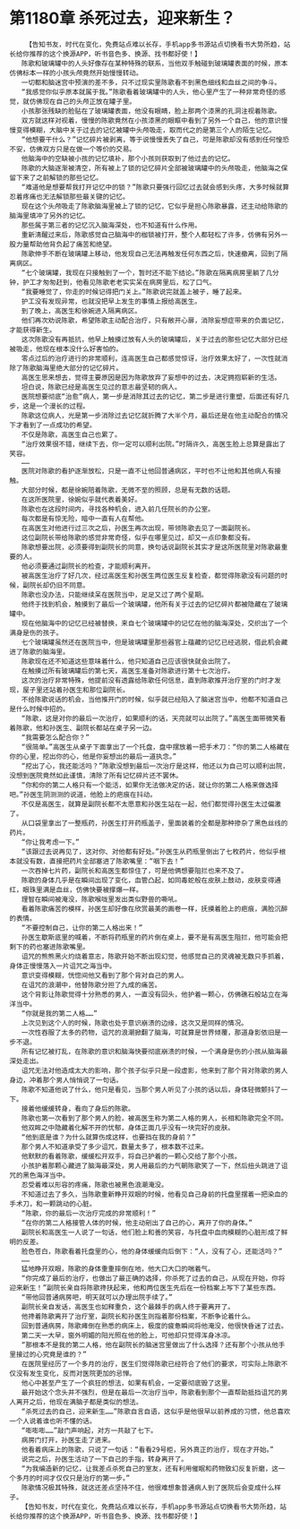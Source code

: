 # 第1180章 杀死过去，迎来新生？
        【告知书友，时代在变化，免费站点难以长存，手机app多书源站点切换看书大势所趋，站长给你推荐的这个换源APP，听书音色多、换源、找书都好使！】
       陈歌和玻璃罐中的人头好像存在某种特殊的联系，当他双手触碰到玻璃罐表面的时候，原本仿佛标本一样的小孩头颅竟然开始慢慢转动。
       一切都和脑迷宫中预演的差不多，只不过现实里陈歌看不到黑色细线和血丝之间的争斗。
       “我感觉你似乎原本就属于我。”陈歌看着玻璃罐中的人头，他心里产生了一种非常奇怪的感觉，就仿佛现在自己的头颅正放在罐子里。
       小孩那张残缺的脸贴在了玻璃罐表面，他没有眼睛，脸上那两个漆黑的孔洞注视着陈歌。
       双方就这样对视着，慢慢的陈歌竟然在小孩漆黑的眼眶中看到了另外一个自己，他的意识慢慢变得模糊，大脑中关于过去的记忆被罐中头颅吸走，取而代之的是第三个人的陌生记忆。
       “他想要干什么？”记忆碎片被剥离，等于说慢慢丢失了自己，可是陈歌却没有感到任何惶恐不安，仿佛双方只是在做一个等价的交易。
       他脑海中的空缺被小孩的记忆填补，那个小孩则获取到了他过去的记忆。
       陈歌的大脑逐渐被清空，所有被上了锁的记忆碎片全部被玻璃罐中的头颅吸走，他脑海之保留下来了之前解锁的那些记忆。
       “难道他是想要帮我打开记忆中的锁？”陈歌只要强行回忆过去就会感到头疼，大多时候就算忍着疼痛也无法解锁那些最关键的记忆。
       现在这个头颅吸走了陈歌脑海里被上了锁的记忆，它似乎是担心陈歌暴露，还主动给陈歌的脑海里填冲了另外的记忆。
       那些属于第三者的记忆沉入脑海深处，也不知道有什么作用。
       重新清醒过来后，陈歌感觉自己脑海中的枷锁被打开，整个人都轻松了许多，仿佛有另外一股力量帮助他背负起了痛苦和绝望。
       陈歌伸手不断在玻璃罐上移动，他发现自己无法再触发任何东西之后，快速撤离，回到了隔离病区。
       “七个玻璃罐，我现在只接触到了一个，暂时还不能下结论。”陈歌在隔离病房里躺了几分钟，护工才匆匆赶到，他看见陈歌老老实实呆在病房里后，松了口气。
       “我要睡觉了，你走的时候记得把门关上。”陈歌说完就盖上被子，睡了起来。
       护工没有发现异常，也就没把早上发生的事情上报给高医生。
       到了晚上，高医生和徐婉进入隔离病区。
       他们再次劝说陈歌，希望陈歌主动配合治疗，只有敞开心扉，消除妄想症带来的负面记忆，才能获得新生。
       这次陈歌没有再抵抗，他早上触摸过放有人头的玻璃罐后，关于过去的那些记忆大部分已经被吸走，他现在根本没什么好害怕的。
       零点过后的治疗进行的非常顺利，连高医生自己都感觉惊讶，治疗效果太好了，一次性就消除了陈歌脑海里绝大部分的记忆碎片。
       高医生思来想去，觉得主要原因是因为陈歌放弃了妄想中的过去，决定拥抱崭新的生活。
       坦白说，陈歌已经是高医生见过的意志最坚韧的病人。
       医院想要彻底“治愈”病人，第一步是消除其过去的记忆，第二步是进行重塑，后面还有好几步，这是一个漫长的过程。
       陈歌这位病人，光是第一步消除过去记忆就折腾了大半个月，最后还是在他主动配合的情况下才看到了一点成功的希望。
       不仅是陈歌，高医生自己也累了。
       “治疗效果很不错，继续下去，你一定可以顺利出院。”时隔许久，高医生脸上总算是露出了笑容。
       ……
       医院对陈歌的看护逐渐放松，只是一直不让他回普通病区，平时也不让他和其他病人有接触。
       大部分时候，都是徐婉陪着陈歌，无微不至的照顾，总是有无数的话题。
       在这所医院里，徐婉似乎就代表着美好。
       陈歌也在这段时间内，寻找各种机会，进入前几任院长的办公室。
       每次都是有惊无险，暗中一直有人在帮他。
       在高医生对他进行过三次之后，孙医生再次出现，带领陈歌去见了一面副院长。
       这位副院长带给陈歌的感觉非常奇怪，似乎在哪里见过，却又一点印象都没有。
       陈歌想要出院，必须要得到副院长的同意，换句话说副院长其实才是这所医院里对陈歌最重要的人。
       他必须要通过副院长的检查，才能顺利离开。
       被高医生治疗了好几次，经过高医生和孙医生两位医生反复检查，都觉得陈歌没有问题的时候，副院长却仍旧不同意。
       陈歌也没办法，只能继续呆在医院当中，足足又过了两个星期。
       他终于找到机会，触摸到了最后一个玻璃罐，他所有关于过去的记忆碎片都被隐藏在了玻璃罐中。
       现在他脑海中的记忆已经被替换，来自七个玻璃罐中的记忆在他的脑海深处，交织出了一个满身是伤的孩子。
       七个玻璃罐虽然还在医院当中，但是玻璃罐里那些器官上蕴藏的记忆已经逃脱，借此机会藏进了陈歌的脑海里。
       陈歌现在还不知道这些意味着什么，他只知道自己应该很快就会出院了。
       在触摸过所有玻璃罐后的第七天，高医生准备对陈歌进行第十七次治疗。
       这次的治疗非常特殊，他提前没有透露给陈歌任何信息，直到陈歌推开治疗室的门时才发现，屋子里还站着孙医生和那位副院长。
       不给陈歌说话的机会，当他推开门的时候，似乎就已经陷入了脑迷宫当中，他都不知道自己是什么时候中招的。
       “陈歌，这是对你的最后一次治疗，如果顺利的话，天亮就可以出院了。”高医生面带微笑看着陈歌，他和孙医生、副院长都站在桌子另一边。
       “我需要怎么配合你？”
       “很简单。”高医生从桌子下面拿出了一个托盘，盘中摆放着一把手术刀：“你的第二人格藏在你的心里，挖出你的心，他是你妄想出的最后一道执念。”
       “挖出了心，我还能活吗？”陈歌没想到最后一次治疗是这样，他还以为自己可以顺利出院，没想到医院竟然如此谨慎，清除了所有记忆碎片还不罢休。
       “你和你的第二人格只有一个能活，如果你无法做决定的话，就让你的第二人格来做选择吧。”孙医生阴测测的说道，他脸上的疤痕在抖动。
       不仅是高医生，就算是副院长都不太愿意和孙医生站在一起，他们都觉得孙医生太过偏激了。
       从口袋里拿出了一整瓶药，孙医生打开药瓶盖子，里面装着的全都是那种掺杂了黑色丝线的药片。
       “你让我考虑一下。”
       “该跟过去说再见了，这对你、对他都有好处。”孙医生从药瓶里倒出了七枚药片，他似乎根本就没有数，直接把药片全部塞进了陈歌嘴里：“咽下去！”
       一次吞掉七片药，副院长和高医生都惊住了，可是他俩想要阻拦也来不及了。
       陈歌的身体几乎是在瞬间出现了变化，血管凸起，如同毒蛇般在皮肤上鼓动，皮肤变得通红，眼珠里满是血丝，仿佛快要被撑爆一样。
       理智在瞬间被淹没，陈歌喉咙里发出类似野兽的嘶吼。
       看着陈歌痛苦的模样，孙医生却好像在欣赏最美的画卷一样，抚摸着脸上的疤痕，满脸沉醉的表情。
       “不要控制自己，让你的第二人格出来！”
       孙医生歇斯底里的喊着，不断将药瓶里的药片倒在桌上，要不是有高医生阻拦，他可能会把剩下的药也塞进陈歌嘴里。
       诅咒的熊熊黑火灼烧着意志，陈歌开始不断出现幻觉，他感觉自己的灵魂被无数只手抓着，身体正慢慢落入一片诅咒之海当中。
       意识变得模糊，恍惚间他又看到了那个背对自己的男人。
       在诅咒的浪潮中，他替陈歌分担了九成的痛苦。
       这个背影让陈歌觉得十分熟悉的男人，一直没有回头，他护着一颗心，仿佛礁石般站立在海洋当中。
       “你就是我的第二人格……”
       上次见到这个人的时候，陈歌也处于意识崩溃的边缘，这次又是同样的情况。
       一次性吞服了太多的药物，诅咒的浪潮掀翻了脑海，可就算是世界倾覆，那道身影依旧是一步不退。
       所有记忆被打乱，在陈歌的意识和脑海快要彻底崩溃的时候，一个满身是伤的小孩从脑海最深处走出。
       诅咒无法对他造成太大的影响，那个孩子似乎只是一段虚影，他来到了那个背对陈歌的男人身边，冲着那个男人悄悄说了一句话。
       陈歌不知道他说了什么，他只是看见，当那个男人听见了小孩的话以后，身体轻微颤抖了一下。
       接着他缓缓转身，看向了身后的陈歌。
       陈歌也第一次看到了那个男人的脸，被高医生称为第二人格的男人，长相和陈歌完全不同。
       他双眸之中隐藏着化解不开的忧郁，身体正面几乎没有一块完好的皮肤。
       “他到底是谁？为什么就算伤成这样，也要挡在我的身前？”
       那个男人不知道承受了多少诅咒，数量太多了，根本数不过来。
       他默默的看着陈歌，缓缓松开双手，将自己护着的一颗心交给了那个小孩。
       小孩护着那颗心藏进了脑海最深处，男人用最后的力气朝陈歌笑了一下，然后扭头跳进了诅咒的黑色海洋当中。
       忍受着难以形容的疼痛，陈歌也被黑色浪潮淹没。
       不知道过去了多久，当陈歌重新睁开双眼的时候，他看见自己身前的托盘里摆着一把染血的手术刀，和一颗跳动的心脏。
       “陈歌，你的最后一次治疗完成的非常顺利！”
       “在你的第二人格接管人体的时候，他主动剜出了自己的心，离开了你的身体。”
       副院长和高医生一人说了一句话，他们脸上和善的笑容，与托盘中血肉模糊的心脏形成了鲜明的反差。
       脸色苍白，陈歌看着托盘里的心，他的身体缓缓向后倒下：“人，没有了心，还能活吗？”
       ……
       猛地睁开双眼，陈歌的身体重重摔倒在地，他大口大口的喘着气。
       “你完成了最后的治疗，也做出了最正确的选择，你杀死了过去的自己，从现在开始，你将迎来新生！”副院长亲自将陈歌搀扶起来，他和两位医生先后在一份档案上写下了某些东西。
       “带他回普通病房吧，明天就可以办理出院手续了。”
       副院长亲自发话，高医生也如释重负，这个最棘手的病人终于要离开了。
       他搀着陈歌离开了治疗室，副院长和孙医生则指着那份档案，不断争论着什么。
       回到普通病房，陈歌瘫倒在熟悉的病床上，极度的疲惫瞬间将他淹没，他很快昏迷了过去。
       第二天一大早，窗外明媚的阳光照在他的脸上，可他却只觉得浑身冰凉。
       “那根本不是我的第二人格，他在副院长的脑迷宫里做出了什么选择？还有那个小孩从他手里接过的心究竟是谁的？”
       在医院里经历了一个多月的治疗，医生们觉得陈歌已经符合了他们的要求，可实际上陈歌不仅没有发生变化，反而对医院更加的忌惮。
       他心中甚至产生了一个疯狂的想法，如果有机会，一定要彻底毁了这里。
       最开始这个念头并不强烈，但是在最后一次治疗当中，陈歌看到那个一直帮助抵挡诅咒的男人离开之后，他现在满脑子都是类似的想法。
       “杀死过去的自己，迎来新生……”陈歌自言自语，这似乎是他很早以前养成的习惯，他总喜欢一个人说着谁也听不懂的话。
       “嘭嘭嘭……”敲门声响起，对方一共敲了七下。
       病房门打开，孙医生走了进来。
       他看着病床上的陈歌，只说了一句话：“看看29号柜，另外真正的治疗，现在才开始。”
       说完之后，孙医生活动了一下自己的手指，转身离开了。
       “为我编造新的记忆，让我差点杀死自己的室友，还有利用催眠和药物致幻反复折磨，这一个多月的时间才仅仅只是治疗的第一步。”
       陈歌情况极其特殊，就这还差点坚持不住，他很难想象普通病人到了医院后会变成什么样子。
       【告知书友，时代在变化，免费站点难以长存，手机app多书源站点切换看书大势所趋，站长给你推荐的这个换源APP，听书音色多、换源、找书都好使！】